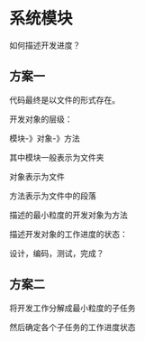 # 系统模块

如何描述开发进度？

## 方案一

代码最终是以文件的形式存在。

开发对象的层级：

模块-》对象-》方法

其中模块一般表示为文件夹

对象表示为文件

方法表示为文件中的段落

描述的最小粒度的开发对象为方法

描述开发对象的工作进度的状态：

设计，编码，测试，完成？

## 方案二

将开发工作分解成最小粒度的子任务

然后确定各个子任务的工作进度状态
